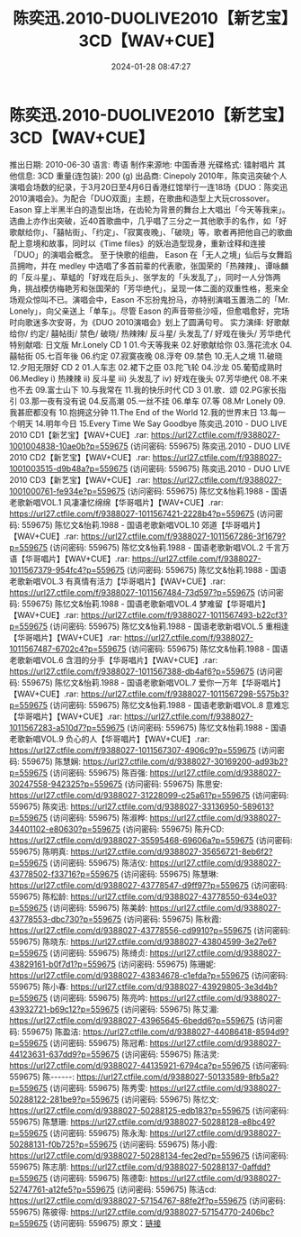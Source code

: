 ﻿---
title: 陈奕迅.2010-DUOLIVE2010【新艺宝】3CD【WAV+CUE】
date: 2024-01-28 08:47:27
categories: WAV车载音乐、镜像
tags: 华语中文
---
# 陈奕迅.2010-DUOLIVE2010【新艺宝】3CD【WAV+CUE】

推出日期: 2010-06-30
语言: 粤语
制作来源地: 中国香港
光碟格式: 镭射唱片
其他信息: 3CD
重量(连包装): 200 (g)
出品商: Cinepoly
2010年，陈奕迅突破个人演唱会场数的纪录，于3月20日至4月6日香港红馆举行一连18场《DUO：陈奕迅2010演唱会》。为配合「DUO双面」主题，在歌曲和造型上大玩crossover。Eason
穿上半黑半白的造型出场，在齿轮为背景的舞台上大唱出「今天等我来」。选曲上亦作出突破，近40首歌曲中，几乎唱了三分之一其他歌手的名作，如「好歌献给你」、「囍帖街」、「约定」、「寂寞夜晚」、「破晓」等，歌者再把他自己的歌曲配上意境和故事，同时以《Time
files》的妖冶造型现身，重新诠释和连接「DUO」的演唱会概念。
至于快歌的组曲， Eason 在「无人之境」仙后与女舞蹈员拥吻，并在 medley
中选唱了多首前辈的代表歌，张国荣的「热辣辣」、谭咏麟的「反斗星」、草蜢的「好戏在后头」、张学友的「头发乱了」，同时一人分饰两角，挑战模仿梅艳芳和张国荣的「芳华绝代」，呈现一体二面的双重性格，惹来全场观众惊叫不已。演唱会中，Eason
不忘扮鬼扮马，亦特别演唱玉置浩二的「Mr. Lonely」，向父亲送上「单车」。尽管 Eason
的声音带些沙哑，但愈唱愈好，完场时向歌迷多次安哥，为《DUO 2010演唱会》划上了圆满句号。
实力演绎: 好歌献给你/ 约定/ 囍帖街/
禁色/ 破晓/ 热辣辣/ 反斗星/
头发乱了/ 好戏在後头/ 芳华绝代
特别献唱: 日文版 Mr.Lonely
CD 1
01.今天等我来
02.好歌献给你
03.落花流水
04.囍帖街
05.七百年後
06.约定
07.寂寞夜晚
08.浮夸
09.禁色
10.无人之境
11.破晓
12.夕阳无限好
CD 2
01.人车志
02.裙下之臣
03.陀飞轮
04.沙龙
05.葡萄成熟时
06.Medley
i) 热辣辣
ii) 反斗星
iii) 头发乱了
iv) 好戏在後头
07.芳华绝代
08.不来也不去
09.富士山下
10.与我常在
11.我的快乐时代
CD 3
01.歌．颂
02.PG家长指引
03.那一夜有没有说
04.反高潮
05.一丝不挂
06.单车
07.等
08.Mr Lonely
09.我甚麽都没有
10.抱拥这分钟
11.The End of the World
12.我的世界末日
13.每一个明天
14.明年今日
15.Every Time We Say Goodbye
陈奕迅.2010 - DUO LIVE 2010 CD1【新艺宝】【WAV+CUE】.rar: https://url27.ctfile.com/f/9388027-1001004838-10ae0b?p=559675
(访问密码: 559675)
陈奕迅.2010 - DUO LIVE 2010 CD2【新艺宝】【WAV+CUE】.rar: https://url27.ctfile.com/f/9388027-1001003515-d9b48a?p=559675
(访问密码: 559675)
陈奕迅.2010 - DUO LIVE 2010 CD3【新艺宝】【WAV+CUE】.rar: https://url27.ctfile.com/f/9388027-1001000761-fe934e?p=559675
(访问密码: 559675)
陈忆文&怡莉.1988 - 国语老歌新唱VOL.1 风凄凄忆绵绵【华哥唱片】【WAV+CUE】.rar:
https://url27.ctfile.com/f/9388027-1011567421-2228b4?p=559675
(访问密码: 559675)
陈忆文&怡莉.1988 - 国语老歌新唱VOL.10 郊道【华哥唱片】【WAV+CUE】.rar: https://url27.ctfile.com/f/9388027-1011567286-3f1679?p=559675
(访问密码: 559675)
陈忆文&怡莉.1988 - 国语老歌新唱VOL.2 千言万语【华哥唱片】【WAV+CUE】.rar: https://url27.ctfile.com/f/9388027-1011567379-954fc4?p=559675
(访问密码: 559675)
陈忆文&怡莉.1988 - 国语老歌新唱VOL.3 有真情有活力【华哥唱片】【WAV+CUE】.rar:
https://url27.ctfile.com/f/9388027-1011567484-73d597?p=559675
(访问密码: 559675)
陈忆文&怡莉.1988 - 国语老歌新唱VOL.4 梦难留【华哥唱片】【WAV+CUE】.rar: https://url27.ctfile.com/f/9388027-1011567493-b22cf3?p=559675
(访问密码: 559675)
陈忆文&怡莉.1988 - 国语老歌新唱VOL.5 重相逢【华哥唱片】【WAV+CUE】.rar: https://url27.ctfile.com/f/9388027-1011567487-6702c4?p=559675
(访问密码: 559675)
陈忆文&怡莉.1988 - 国语老歌新唱VOL.6 含泪的分手【华哥唱片】【WAV+CUE】.rar: https://url27.ctfile.com/f/9388027-1011567388-db4af6?p=559675
(访问密码: 559675)
陈忆文&怡莉.1988 - 国语老歌新唱VOL.7 爱你一万年【华哥唱片】【WAV+CUE】.rar: https://url27.ctfile.com/f/9388027-1011567298-5575b3?p=559675
(访问密码: 559675)
陈忆文&怡莉.1988 - 国语老歌新唱VOL.8 意难忘【华哥唱片】【WAV+CUE】.rar: https://url27.ctfile.com/f/9388027-1011567283-a510d7?p=559675
(访问密码: 559675)
陈忆文&怡莉.1988 - 国语老歌新唱VOL.9 负心的人【华哥唱片】【WAV+CUE】.rar: https://url27.ctfile.com/f/9388027-1011567307-4906c9?p=559675
(访问密码: 559675)
陈慧娴: https://url27.ctfile.com/d/9388027-30169200-ad93b2?p=559675
(访问密码: 559675)
陈百强: https://url27.ctfile.com/d/9388027-30247558-942325?p=559675
(访问密码: 559675)
陈思安: https://url27.ctfile.com/d/9388027-31228099-c25a61?p=559675
(访问密码: 559675)
陈奕迅: https://url27.ctfile.com/d/9388027-33136950-589613?p=559675
(访问密码: 559675)
陈淑桦: https://url27.ctfile.com/d/9388027-34401102-e80630?p=559675
(访问密码: 559675)
陈升CD: https://url27.ctfile.com/d/9388027-35595468-69606a?p=559675
(访问密码: 559675)
陈明真: https://url27.ctfile.com/d/9388027-35656721-8eb6f2?p=559675
(访问密码: 559675)
陈洁仪: https://url27.ctfile.com/d/9388027-43778502-f33716?p=559675
(访问密码: 559675)
陈慧琳: https://url27.ctfile.com/d/9388027-43778547-d9ff97?p=559675
(访问密码: 559675)
陈松龄: https://url27.ctfile.com/d/9388027-43778550-634e03?p=559675
(访问密码: 559675)
陈美龄: https://url27.ctfile.com/d/9388027-43778553-dbc730?p=559675
(访问密码: 559675)
陈秋霞: https://url27.ctfile.com/d/9388027-43778556-cd9910?p=559675
(访问密码: 559675)
陈晓东: https://url27.ctfile.com/d/9388027-43804599-3e27e6?p=559675
(访问密码: 559675)
陈绮贞: https://url27.ctfile.com/d/9388027-43829161-b0f7d1?p=559675
(访问密码: 559675)
陈珊妮: https://url27.ctfile.com/d/9388027-43834678-c1efda?p=559675
(访问密码: 559675)
陈小春: https://url27.ctfile.com/d/9388027-43929805-3e3d4b?p=559675
(访问密码: 559675)
陈亮吟: https://url27.ctfile.com/d/9388027-43932721-b69c12?p=559675
(访问密码: 559675)
陈艾湄: https://url27.ctfile.com/d/9388027-43965645-6bedd6?p=559675
(访问密码: 559675)
陈盈洁: https://url27.ctfile.com/d/9388027-44086418-8594d9?p=559675
(访问密码: 559675)
陈冠希: https://url27.ctfile.com/d/9388027-44123631-637dd9?p=559675
(访问密码: 559675)
陈洁灵: https://url27.ctfile.com/d/9388027-44135921-6794ca?p=559675
(访问密码: 559675)
陈------: https://url27.ctfile.com/d/9388027-50133589-8fb5a2?p=559675
(访问密码: 559675)
陈秀雯: https://url27.ctfile.com/d/9388027-50288122-281be9?p=559675
(访问密码: 559675)
陈忆文: https://url27.ctfile.com/d/9388027-50288125-edb183?p=559675
(访问密码: 559675)
陈慧珊: https://url27.ctfile.com/d/9388027-50288128-e8bc49?p=559675
(访问密码: 559675)
陈永淘: https://url27.ctfile.com/d/9388027-50288131-f0b725?p=559675
(访问密码: 559675)
陈小霞: https://url27.ctfile.com/d/9388027-50288134-fec2ed?p=559675
(访问密码: 559675)
陈志朋: https://url27.ctfile.com/d/9388027-50288137-0affdd?p=559675
(访问密码: 559675)
陈德彰: https://url27.ctfile.com/d/9388027-52747761-a12fe5?p=559675
(访问密码: 559675)
陈洁cd: https://url27.ctfile.com/d/9388027-57154767-88fe2f?p=559675
(访问密码: 559675)
陈彼得: https://url27.ctfile.com/d/9388027-57154770-2406bc?p=559675
(访问密码: 559675)
原文：[链接](https://blog.sina.com.cn/s/blog_1647c7e76010314bo.html)